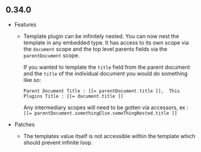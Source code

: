 ## 0.34.0

* Features
    * Template plugin can be infinitely nested.
        You can now nest the template in any embedded type. It has access to its own scope via the `document` scope and the top level parents fields via the `parentDocument` scope.

        If you wanted to template the `title` field from the parent document and the `title` of the individual document you would do something like so:

        ```text
        Parent Document Title : [[= parentDocument.title ]],  This Plugins Title : [[= document.title ]]
        ```

        Any intermediary scopes will need to be gotten via accessors, ex : `[[= parentDocument.somethingElse.someThingNested.title ]]`

* Patches
    * The templates value itself is not accessible within the template which should prevent infinite loop.
